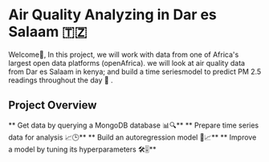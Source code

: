 # Air Quality Analyzing in Dar es Salaam 🇹🇿
Welcome👋, In this project, we will work with data from one of Africa's largest open data platforms (openAfrica). we will look at air quality data from Dar es Salaam in kenya; and build a time seriesmodel to predict PM 2.5 readings throughout the day 🚀 .

## Project Overview 

** Get data by querying a MongoDB database 📊🔍**
** Prepare time series data for analysis 📈🕒**
** Build an autoregression model 🔨📈**
** Improve a model by tuning its hyperparameters 🛠️🎚️**
